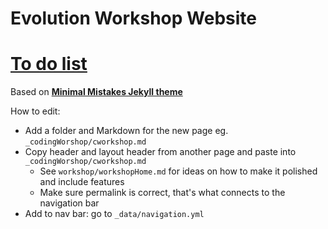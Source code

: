 # Evolution Workshop Website

# [To do list](https://github.com/EvolutionWorkshop/EvolutionWorkshop.github.io/blob/master/websitequestions.md)

Based on **[Minimal Mistakes Jekyll theme](https://mmistakes.github.io/minimal-mistakes/)**

How to edit:

* Add a folder and Markdown for the new page eg. `_codingWorshop/cworkshop.md`
* Copy header and layout header from another page and paste into   `_codingWorshop/cworkshop.md`
  * See `workshop/workshopHome.md` for ideas on how to make it polished and include features 
  * Make sure permalink is correct, that's what connects to the navigation bar
* Add to nav bar: go to `_data/navigation.yml`


